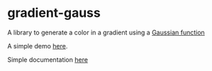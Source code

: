 # gradient-gauss
A library to generate a color in a gradient using a [Gaussian function](https://en.wikipedia.org/wiki/Gaussian_function)

A simple demo [here](https://alocay.github.io/gradient-gauss/).

Simple documentation [here](https://github.com/alocay/gradient-gauss/blob/master/docs/gradient-gauss-docs.md)
